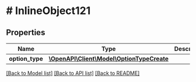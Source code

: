 # # InlineObject121

## Properties

Name | Type | Description | Notes
------------ | ------------- | ------------- | -------------
**option_type** | [**\OpenAPI\Client\Model\OptionTypeCreate**](OptionTypeCreate.md) |  | [optional]

[[Back to Model list]](../../README.md#models) [[Back to API list]](../../README.md#endpoints) [[Back to README]](../../README.md)
